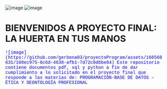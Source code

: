 ![image](https://github.com/gerbena03/proyectoProgram/assets/166568631/4f0f2e7d-2eae-4ad8-8691-8cf73adc2e13)
![image](https://github.com/gerbena03/proyectoProgram/assets/166568631/2c398177-eecd-416e-8746-1dc9a915e625)

# BIENVENIDOS A PROYECTO FINAL: LA HUERTA EN TUS MANOS

<p style="color: blue; font-family: 'Courier New', Courier, monospace;">
            ![image](https://github.com/gerbena03/proyectoProgram/assets/166568631/108ec975-6c6d-4638-afb1-7d72c0d6be04)
  Este repositorio contiene documentos pdf, sql y python a fin de dar cumplimiento a lo solicitado en el proyecto final que responde a las materias de: 
  PROGRAMACIÓN-BASE DE DATOS – ÉTICA Y DEONTOLOGÍA PROFESIONAL
</p>
